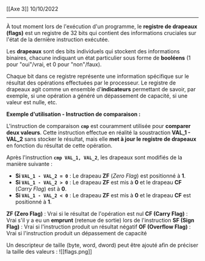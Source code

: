 [[Axe 3]]
10/10/2022
****

À tout moment lors de l'exécution d'un programme, le **registre de drapeaux (flags)** est un registre de 32 bits qui contient des informations cruciales sur l'état de la dernière instruction exécutée.


Les **drapeaux** sont des bits individuels qui stockent des informations binaires, chacune indiquant un état particulier sous forme de **booléens** (1 pour "oui"/vrai, et 0 pour "non"/faux).

Chaque bit dans ce registre représente une information spécifique sur le résultat des opérations effectuées par le processeur. Le registre de drapeaux agit comme un ensemble d'**indicateurs** permettant de savoir, par exemple, si une opération a généré un dépassement de capacité, si une valeur est nulle, etc.


**Exemple d'utilisation - Instruction de comparaison :**

L'instruction de comparaison **`cmp`** est couramment utilisée pour **comparer deux valeurs**. Cette instruction effectue en réalité la soustraction **VAL_1 - VAL_2** sans stocker le résultat, mais elle **met à jour le registre de drapeaux** en fonction du résultat de cette opération.

Après l'instruction **`cmp VAL_1, VAL_2`**, les drapeaux sont modifiés de la manière suivante :
- **Si `VAL_1 - VAL_2 = 0`** : Le drapeau **ZF** (_Zero Flag_) est positionné à **1**.
- **Si `VAL_1 - VAL_2 > 0`** : Le drapeau **ZF** est mis à **0** et le drapeau **CF** (_Carry Flag_) est à **0**.
- **Si `VAL_1 - VAL_2 < 0`** : Le drapeau **ZF** est mis à **0** et le drapeau **CF** est positionné à **1**.

**ZF (Zero Flag)** : Vrai si le résultat de l'opération est nul
**CF (Carry Flag)** : Vrai s'il y a eu un **emprunt** (retenue de sortie) lors de l'instruction
**SF (Sign Flag)** : Vrai si l'instruction produit un résultat négatif
**OF (Overflow Flag)** : Vrai si l'instruction produit un dépassement de capacité


Un descripteur de taille (byte, word, dword) peut être ajouté afin de préciser la taille des valeurs :
![[flags.png]]
